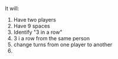 It will:

1. Have two players
2. Have 9 spaces
3. Identify "3 in a row"
4. 3 i a row from the same person
5. change turns from one player to another
6. 
